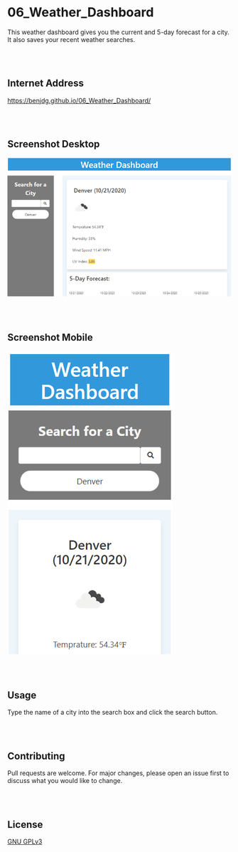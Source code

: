 # 06_Weather_Dashboard

This weather dashboard gives you the current and 5-day forecast for a city.  It also saves your recent weather searches.

<br/>
<br/>

## Internet Address

https://benjdg.github.io/06_Weather_Dashboard/

<br/>
<br/>

## Screenshot Desktop

![weather dashboard desktop](./Assets/desktop.PNG)

<br/>
<br/>

## Screenshot Mobile

![weather dashboard mobile](./Assets/mobile.PNG)

<br/>
<br/>

## Usage

Type the name of a city into the search box and click the search button.


<br/>
<br/>

## Contributing

Pull requests are welcome. For major changes, please open an issue first to discuss what you would like to change.


<br/>
<br/>

## License
[GNU GPLv3](https://choosealicense.com/licenses/gpl-3.0/)